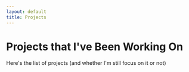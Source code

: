 ```yaml
---
layout: default
title: Projects
---
```


# Projects that I've Been Working On

Here's the list of projects (and whether I'm still focus on it or not)
